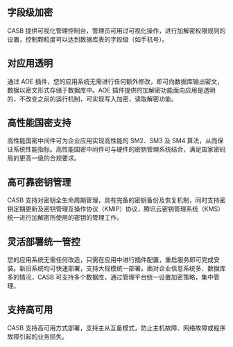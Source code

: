 ## 字段级加密

CASB 提供可视化管理控制台，管理员可用过可视化操作，进行加解密权限规则的设置，控制颗粒度可以达到数据库表的字段级（如手机号）。

## 对应用透明
通过 AOE 插件，您的应用系统无需进行任何额外修改，即可向数据库输出密文，数据以密文形式存储于数据库中。AOE 插件提供的加解密功能面向应用是透明的，不改变之前的运行机制，可实现写入加密，读取解密功能。

## 高性能国密支持
高性能国密中间件可为企业应用实现高性能的 SM2、SM3 及 SM4 算法，从而保证系统性能指标。高性能国密中间件可与硬件的密钥管理系统结合，满足国家密码局的更高一级的合规要求。

## 高可靠密钥管理

CASB 支持对密钥全生命周期管理，具有完备的密钥备份及恢复机制，同时支持密钥定期更新及密钥管理互操作协议（KMIP）协议，腾讯云密钥管理系统（KMS）统一进行加解密所使用的密钥的管理工作。

## 灵活部署统一管控
您的应用系统无需任何改造，只需在应用中进行插件配置，重启服务即可完成安装。新旧系统均可快速部署，支持大规模统一部署。面对企业信息系统多、数据库多的情况，CASB 可支持多个数据库，通过管理平台统一设置加密策略，集中管理。

## 支持高可用
CASB 支持高可用方式部署，支持主从互备模式，防止主机故障、网络故障或程序故障引起的业务损失。
